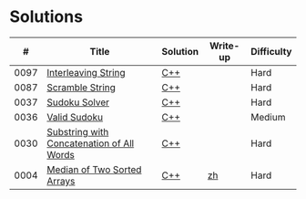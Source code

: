 # Solutions
| #  | Title | Solution | Write-up | Difficulty |
|----| ----- | -------- | -------- | ---------- |
|0097|[Interleaving String](https://leetcode.com/problems/interleaving-string/)|[C++](cpp/0097-interleaving-string/interleaving-string.cpp)| |Hard|
|0087|[Scramble String](https://leetcode.com/problems/scramble-string/)|[C++](cpp/0087-scramble-string/1.cpp)| |Hard|
|0037|[Sudoku Solver](https://leetcode.com/problems/sudoku-solver/)|[C++](cpp/0037-sudoku-solver/1.cpp)| |Hard|
|0036|[Valid Sudoku](https://leetcode.com/problems/valid-sudoku/)|[C++](cpp/0036-valid-sudoku/1.cpp)| |Medium|
|0030|[Substring with Concatenation of All Words](https://leetcode.com/problems/substring-with-concatenation-of-all-words/)|[C++](cpp/0030-substring-with-concatenation-of-all-words/substring-with-concatenation-of-all-words.cpp)| |Hard|
|0004|[Median of Two Sorted Arrays](https://leetcode.com/problems/median-of-two-sorted-arrays)|[C++](cpp/0004-median-of-two-sorted-arrays/median-of-two-sorted-arrays.cpp)|[zh](writeup/0004-median-of-two-sorted-arrays/median-of-two-sorted-arrays.md)|Hard|
